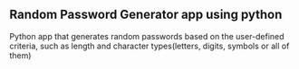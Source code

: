 ## Random Password Generator app using python 

Python app that generates random passwords based on the user-defined criteria, such as length and character types(letters, digits, symbols or all of them)

